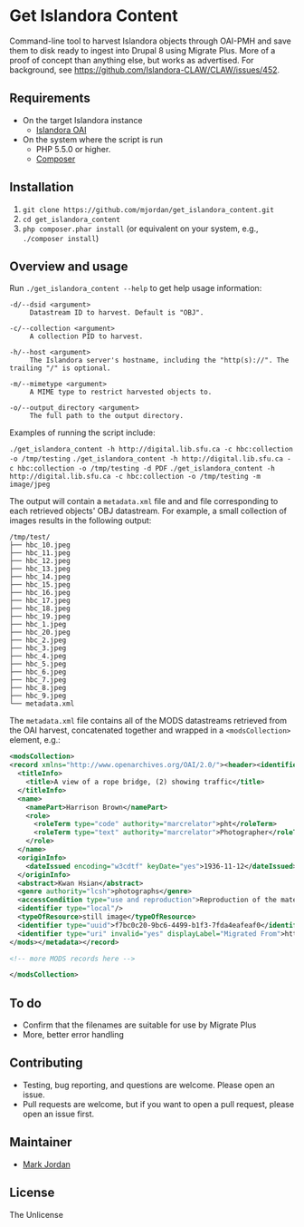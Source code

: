 # Get Islandora Content

Command-line tool to harvest Islandora objects through OAI-PMH and save them to disk ready to ingest into Drupal 8 using Migrate Plus. More of a proof of concept than anything else, but works as advertised. For background, see https://github.com/Islandora-CLAW/CLAW/issues/452.

## Requirements

* On the target Islandora instance
  * [Islandora OAI](https://github.com/Islandora/islandora_oai)
* On the system where the script is run
  * PHP 5.5.0 or higher.
  * [Composer](https://getcomposer.org)

## Installation

1. `git clone https://github.com/mjordan/get_islandora_content.git`
1. `cd get_islandora_content`
1. `php composer.phar install` (or equivalent on your system, e.g., `./composer install`)

## Overview and usage

Run `./get_islandora_content --help` to get help usage information:

```
-d/--dsid <argument>
     Datastream ID to harvest. Default is "OBJ".

-c/--collection <argument>
     A collection PID to harvest.

-h/--host <argument>
     The Islandora server's hostname, including the "http(s)://". The trailing "/" is optional.

-m/--mimetype <argument>
     A MIME type to restrict harvested objects to.

-o/--output_directory <argument>
     The full path to the output directory.
```

Examples of running the script include:

`./get_islandora_content -h http://digital.lib.sfu.ca -c hbc:collection -o /tmp/testing`
`./get_islandora_content -h http://digital.lib.sfu.ca -c hbc:collection -o /tmp/testing -d PDF`
`./get_islandora_content -h http://digital.lib.sfu.ca -c hbc:collection -o /tmp/testing -m image/jpeg`

The output will contain a `metadata.xml` file and and file corresponding to each retrieved objects' OBJ datastream. For example, a small collection of images results in the following output:

```
/tmp/test/
├── hbc_10.jpeg
├── hbc_11.jpeg
├── hbc_12.jpeg
├── hbc_13.jpeg
├── hbc_14.jpeg
├── hbc_15.jpeg
├── hbc_16.jpeg
├── hbc_17.jpeg
├── hbc_18.jpeg
├── hbc_19.jpeg
├── hbc_1.jpeg
├── hbc_20.jpeg
├── hbc_2.jpeg
├── hbc_3.jpeg
├── hbc_4.jpeg
├── hbc_5.jpeg
├── hbc_6.jpeg
├── hbc_7.jpeg
├── hbc_8.jpeg
├── hbc_9.jpeg
└── metadata.xml
```

The `metadata.xml` file contains all of the MODS datastreams retrieved from the OAI harvest, concatenated together and wrapped in a `<modsCollection>` element, e.g.:

```xml
<modsCollection>
<record xmlns="http://www.openarchives.org/OAI/2.0/"><header><identifier>oai:digital.lib.sfu.ca:hbc_2</identifier><datestamp>2017-08-01T11:02:59Z</datestamp><setSpec>hbc_collection</setSpec></header><metadata><mods xmlns="http://www.loc.gov/mods/v3" xmlns:mods="http://www.loc.gov/mods/v3" xmlns:xsi="http://www.w3.org/2001/XMLSchema-instance" xmlns:xlink="http://www.w3.org/1999/xlink">
  <titleInfo>
    <title>A view of a rope bridge, (2) showing traffic</title>
  </titleInfo>
  <name>
    <namePart>Harrison Brown</namePart>
    <role>
      <roleTerm type="code" authority="marcrelator">pht</roleTerm>
      <roleTerm type="text" authority="marcrelator">Photographer</roleTerm>
    </role>
  </name>
  <originInfo>
    <dateIssued encoding="w3cdtf" keyDate="yes">1936-11-12</dateIssued>
  </originInfo>
  <abstract>Kwan Hsian</abstract>
  <genre authority="lcsh">photographs</genre>
  <accessCondition type="use and reproduction">Reproduction of the material is subject to the approval of the Special Collections and Rare Books Librarian</accessCondition>
  <identifier type="local"/>
  <typeOfResource>still image</typeOfResource>
  <identifier type="uuid">f7bc0c20-9bc6-4499-b1f3-7fda4eafeaf0</identifier>
  <identifier type="uri" invalid="yes" displayLabel="Migrated From">http://content.lib.sfu.ca/cdm/ref/collection/hbc/id/1</identifier>
</mods></metadata></record>

<!-- more MODS records here -->

</modsCollection>
```

## To do

* Confirm that the filenames are suitable for use by Migrate Plus
* More, better error handling

## Contributing

* Testing, bug reporting, and questions are welcome. Please open an issue.
* Pull requests are welcome, but if you want to open a pull request, please open an issue first.

## Maintainer

* [Mark Jordan](https://github.com/mjordan)

## License

The Unlicense

